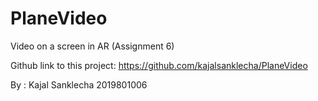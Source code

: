 # PlaneVideo
Video on a screen in AR
(Assignment 6)

Github link to this project:
	https://github.com/kajalsanklecha/PlaneVideo
	
By :	Kajal Sanklecha
	2019801006
